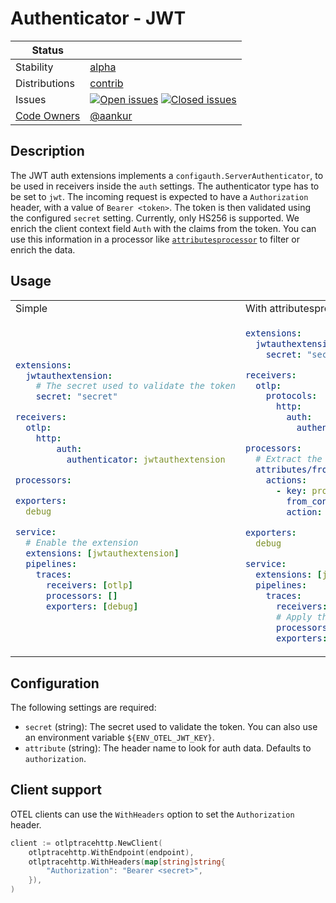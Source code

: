 # Authenticator - JWT

<!-- status autogenerated section -->
| Status        |                                                                                                                                                                                                                                                                                                                                                                                                                                                                                                                                                                                                                                                                                                             |
| ------------- |-------------------------------------------------------------------------------------------------------------------------------------------------------------------------------------------------------------------------------------------------------------------------------------------------------------------------------------------------------------------------------------------------------------------------------------------------------------------------------------------------------------------------------------------------------------------------------------------------------------------------------------------------------------------------------------------------------------|
| Stability     | [alpha]                                                                                                                                                                                                                                                                                                                                                                                                                                                                                                                                                                                                                                                                                                     |
| Distributions | [contrib]                                                                                                                                                                                                                                                                                                                                                                                                                                                                                                                                                                                                                                                                                                   |
| Issues        | [![Open issues](https://img.shields.io/github/issues-search/open-telemetry/opentelemetry-collector-contrib?query=is%3Aissue%20is%3Aopen%20label%3Aextension%2Fjwtauth%20&label=open&color=orange&logo=opentelemetry)](https://github.com/open-telemetry/opentelemetry-collector-contrib/issues?q=is%3Aopen+is%3Aissue+label%3Aextension%2Fjwtauth) [![Closed issues](https://img.shields.io/github/issues-search/open-telemetry/opentelemetry-collector-contrib?query=is%3Aissue%20is%3Aclosed%20label%3Aextension%2Fjwtauth%20&label=closed&color=blue&logo=opentelemetry)](https://github.com/open-telemetry/opentelemetry-collector-contrib/issues?q=is%3Aclosed+is%3Aissue+label%3Aextension%2Fjwtauth) |
| [Code Owners](https://github.com/open-telemetry/opentelemetry-collector-contrib/blob/main/CONTRIBUTING.md#becoming-a-code-owner)    | [@aankur](https://www.github.com/aankur)                                                                                                                                                                                                                                                                                                                                                                                                                                                                                                                                                                                                                                                                    |

[alpha]: https://github.com/open-telemetry/opentelemetry-collector#alpha
[contrib]: https://github.com/open-telemetry/opentelemetry-collector-releases/tree/main/distributions/otelcol-contrib
<!-- end autogenerated section -->

## Description

The JWT auth extensions implements a `configauth.ServerAuthenticator`, to be used in receivers inside the `auth` settings. The authenticator type has to be set to `jwt`.
The incoming request is expected to have a `Authorization` header, with a value of `Bearer <token>`. The token is then validated using the configured `secret` setting.
Currently, only HS256 is supported. We enrich the client context field `Auth` with the claims from the token. You can use this information in a processor like [`attributesprocessor`](https://github.com/open-telemetry/opentelemetry-collector-contrib/tree/main/processor/attributesprocessor) to filter or enrich the data.

## Usage

<table>
<tr>
<td> Simple </td> <td> With attributesprocessor</td>
</tr>
<tr>
<td>

```yaml
extensions:
  jwtauthextension:
    # The secret used to validate the token
    secret: "secret"

receivers:
  otlp:
    http:
        auth:
          authenticator: jwtauthextension

processors:

exporters:
  debug

service:
  # Enable the extension
  extensions: [jwtauthextension]
  pipelines:
    traces:
      receivers: [otlp]
      processors: []
      exporters: [debug]
```

</td><td>

```yaml
extensions:
  jwtauthextension:
    secret: "secret"

receivers:
  otlp:
    protocols:
      http:
        auth:
          authenticator: jwtauthextension

processors:
  # Extract the project id from the auth context
  attributes/from_auth_context:
    actions:
      - key: project.id
        from_context: auth.project_id
        action: insert

exporters:
  debug

service:
  extensions: [jwtauthextension]
  pipelines:
    traces:
      receivers: [otlp]
      # Apply the processor
      processors: [attributes/from_auth_context]
      exporters: [debug]
```

</tr></table>

## Configuration

The following settings are required:

- `secret` (string): The secret used to validate the token. You can also use an environment variable `${ENV_OTEL_JWT_KEY}`.
- `attribute` (string): The header name to look for auth data. Defaults to `authorization`.

## Client support

OTEL clients can use the `WithHeaders` option to set the `Authorization` header.

```go
client := otlptracehttp.NewClient(
    otlptracehttp.WithEndpoint(endpoint),
    otlptracehttp.WithHeaders(map[string]string{
        "Authorization": "Bearer <secret>",
    }),
)
```
